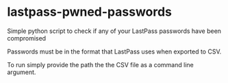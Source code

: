 # lastpass-pwned-passwords
Simple python script to check if any of your LastPass passwords have been compromised

Passwords must be in the format that LastPass uses when exported to CSV.

To run simply provide the path the the CSV file as a command line argument.